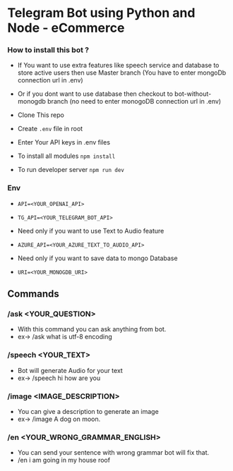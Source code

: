 # Telegram Bot using Python and Node - eCommerce
### How to install this bot ?

- If You want to use extra features like speech service and database to store active users then use Master branch (You have to enter mongoDb connection url in .env)
- Or if you dont want to use database then checkout to bot-without-monogdb branch (no need to enter monogoDB connection url in .env)


- Clone This repo
- Create `.env` file in root
- Enter Your API keys in .env files
- To install all modules `npm install`
- To run developer server `npm run dev`

### Env

- `API=<YOUR_OPENAI_API>`
- `TG_API=<YOUR_TELEGRAM_BOT_API>`
- Need only if you want to use Text to Audio feature
- `AZURE_API=<YOUR_AZURE_TEXT_TO_AUDIO_API>`

- Need only if you want to save data to mongo Database
- `URI=<YOUR_MONOGDB_URI>`

## Commands 

### /ask <YOUR_QUESTION>
- With this command you can ask anything from bot.
- ex-> /ask what is utf-8 encoding

### /speech <YOUR_TEXT>
- Bot will generate Audio for your text
- ex-> /speech hi how are you


### /image <IMAGE_DESCRIPTION>
 - You can give a description to generate an image
 - ex-> /image A dog on moon.

### /en <YOUR_WRONG_GRAMMAR_ENGLISH>
 - You can send your sentence with wrong grammar bot will fix that.
 - /en i am going in my house roof
 
 

